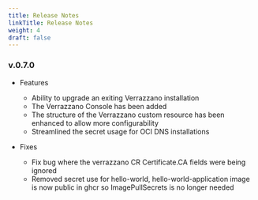 ```yaml
---
title: Release Notes
linkTitle: Release Notes
weight: 4
draft: false
---
```


### v.0.7.0
- Features
    - Ability to upgrade an exiting Verrazzano installation
    - The Verrazzano Console has been added 
    - The structure of the Verrazzano custom resource has been enhanced to allow more configurability
    - Streamlined the secret usage for OCI DNS installations

- Fixes
    - Fix bug where the verrazzano CR Certificate.CA fields were being ignored
    - Removed secret use for hello-world, hello-world-application image is now public in ghcr so ImagePullSecrets is no longer needed

